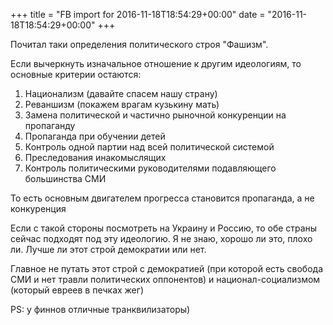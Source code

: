+++
title = "FB import for 2016-11-18T18:54:29+00:00"
date = "2016-11-18T18:54:29+00:00"
+++

Почитал таки определения политического строя "Фашизм".

Если вычеркнуть изначальное отношение к другим идеологиям, то основные критерии остаются:
1. Национализм (давайте спасем нашу страну)
2. Реваншизм (покажем врагам кузькину мать)
3. Замена политической и частично рыночной конкуренции на пропаганду
4. Пропаганда при обучении детей
5. Контроль одной партии над всей политической системой
6. Преследования инакомыслящих
7. Контроль политическими руководителями подавляющего большинства СМИ

То есть основным двигателем прогресса становится пропаганда, а не конкуренция

Если с такой стороны посмотреть на Украину и Россию, то обе страны сейчас подходят под эту идеологию. Я не знаю, хорошо ли это, плохо ли. Лучше ли этот строй демократии или нет. 

Главное не путать этот строй с демократией (при которой есть свобода СМИ и нет травли политических оппонентов) и национал-социализмом (который евреев в печках жег)

PS: у финнов отличные транквилизаторы)


